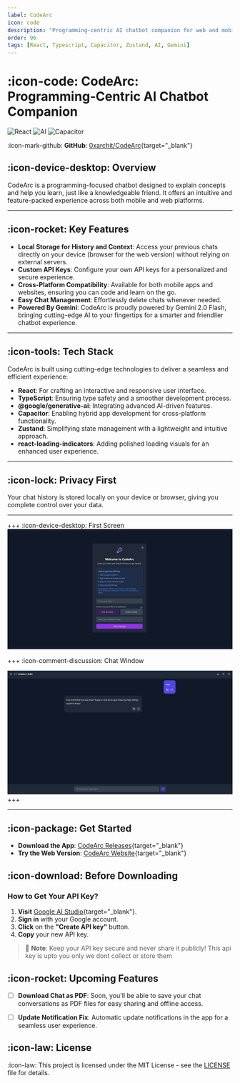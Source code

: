 ```yaml
---
label: CodeArc
icon: code
description: "Programming‑centric AI chatbot companion for web and mobile with local storage, custom API keys, and Gemini‑powered intelligence."
order: 96
tags: [React, Typescript, Capacitor, Zustand, AI, Gemini]
---
```


# :icon-code: CodeArc: Programming‑Centric AI Chatbot Companion

![React](https://img.shields.io/badge/React-TypeScript-blue) ![AI](https://img.shields.io/badge/AI-Gemini-orange) ![Capacitor](https://img.shields.io/badge/Capacitor-Mobile-purple)

:icon-mark-github: **GitHub**: [0xarchit/CodeArc](https://github.com/0xarchit/CodeArc){target="_blank"}

## :icon-device-desktop: Overview

CodeArc is a programming-focused chatbot designed to explain concepts and help you learn, just like a knowledgeable friend. It offers an intuitive and feature-packed experience across both mobile and web platforms.

---

## :icon-rocket: Key Features
- **Local Storage for History and Context**: Access your previous chats directly on your device (browser for the web version) without relying on external servers.
- **Custom API Keys**: Configure your own API keys for a personalized and secure experience.
- **Cross-Platform Compatibility**: Available for both mobile apps and websites, ensuring you can code and learn on the go.
- **Easy Chat Management**: Effortlessly delete chats whenever needed.
- **Powered By Gemini**: CodeArc is proudly powered by Gemini 2.0 Flash, bringing cutting-edge AI to your fingertips for a smarter and friendlier chatbot experience.

---

## :icon-tools: Tech Stack
CodeArc is built using cutting-edge technologies to deliver a seamless and efficient experience:
- **React**: For crafting an interactive and responsive user interface.
- **TypeScript**: Ensuring type safety and a smoother development process.
- **@google/generative-ai**: Integrating advanced AI-driven features.
- **Capacitor**: Enabling hybrid app development for cross-platform functionality.
- **Zustand**: Simplifying state management with a lightweight and intuitive approach.
- **react-loading-indicators**: Adding polished loading visuals for an enhanced user experience.

---

## :icon-lock: Privacy First
Your chat history is stored locally on your device or browser, giving you complete control over your data.

---

+++ :icon-device-desktop: First Screen
![First Screen](Public\CodeArc\MainScreen.png)

+++ :icon-comment-discussion: Chat Window

![Chat Window](Public\CodeArc\ChatWindow.png)
+++


---

## :icon-package: Get Started
- **Download the App**: [CodeArc Releases](https://github.com/0xarchit/codearc/releases){target="_blank"}
- **Try the Web Version**: [CodeArc Website](https://codearc.pages.dev){target="_blank"}

## :icon-download: Before Downloading
### How to Get Your API Key?

1. **Visit** [Google AI Studio](https://aistudio.google.com/app/apikey){target="_blank"}.
2. **Sign in** with your Google account.
3. **Click** on the **"Create API key"** button.
4. **Copy** your new API key.

> 📝 **Note**: Keep your API key secure and never share it publicly!
> This api key is upto you only we dont collect or store them

## :icon-rocket: Upcoming Features

- [ ] **Download Chat as PDF**: Soon, you'll be able to save your chat conversations as PDF files for easy sharing and offline access.  
- [ ] **Update Notification Fix**: Automatic update notifications in the app for a seamless user experience.


## :icon-law: License
:icon-law: This project is licensed under the MIT License - see the [LICENSE](LICENSE) file for details.